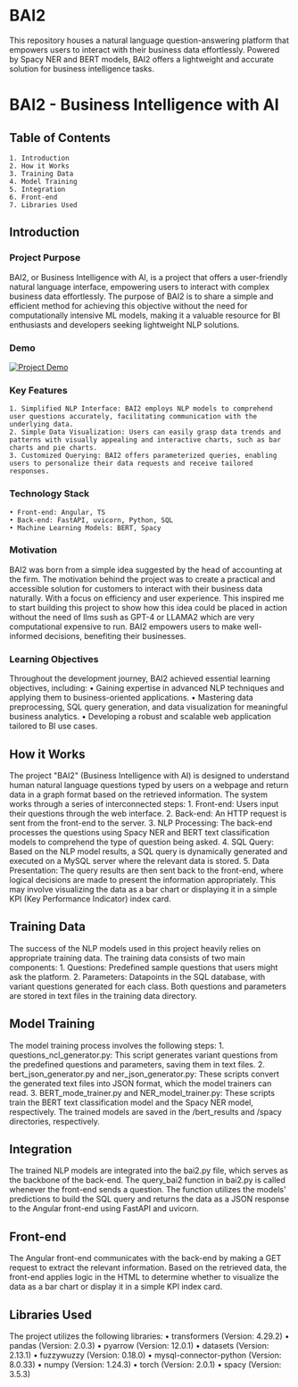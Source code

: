 # BAI2
This repository houses a natural language question-answering platform that empowers users to interact with their business data effortlessly. Powered by Spacy NER and BERT models, BAI2 offers a lightweight and accurate solution for business intelligence tasks.


# BAI2 - Business Intelligence with AI

## Table of Contents
    1. Introduction
    2. How it Works
    3. Training Data
    4. Model Training
    5. Integration
    6. Front-end
    7. Libraries Used

## Introduction

### Project Purpose
BAI2, or Business Intelligence with AI, is a project that offers a user-friendly natural language interface, empowering users to interact with complex business data effortlessly. The purpose of BAI2 is to share a simple and efficient method for achieving this objective without the need for computationally intensive ML models, making it a valuable resource for BI enthusiasts and developers seeking lightweight NLP solutions.
### Demo
[![Project Demo](https://img.youtube.com/vi/edYzUs9ihd8/0.jpg)](https://www.youtube.com/watch?v=edYzUs9ihd8)
### Key Features
    1. Simplified NLP Interface: BAI2 employs NLP models to comprehend user questions accurately, facilitating communication with the underlying data.
    2. Simple Data Visualization: Users can easily grasp data trends and patterns with visually appealing and interactive charts, such as bar charts and pie charts.
    3. Customized Querying: BAI2 offers parameterized queries, enabling users to personalize their data requests and receive tailored responses.
### Technology Stack
    • Front-end: Angular, TS
    • Back-end: FastAPI, uvicorn, Python, SQL
    • Machine Learning Models: BERT, Spacy
### Motivation
BAI2 was born from a simple idea suggested by the head of accounting at the firm. The motivation behind the project was to create a practical and accessible solution for customers to interact with their business data naturally. With a focus on efficiency and user experience. This inspired me to start building this project to show how this idea could be placed in action without the need of llms sush as GPT-4 or LLAMA2 which are very computational expensive to run. BAI2 empowers users to make well-informed decisions, benefiting their businesses.
### Learning Objectives
Throughout the development journey, BAI2 achieved essential learning objectives, including:
    • Gaining expertise in advanced NLP techniques and applying them to business-oriented applications.
    • Mastering data preprocessing, SQL query generation, and data visualization for meaningful business analytics.
    • Developing a robust and scalable web application tailored to BI use cases.

## How it Works
The project "BAI2" (Business Intelligence with AI) is designed to understand human natural language questions typed by users on a webpage and return data in a graph format based on the retrieved information. The system works through a series of interconnected steps:
    1. Front-end: Users input their questions through the web interface.
    2. Back-end: An HTTP request is sent from the front-end to the server.
    3. NLP Processing: The back-end processes the questions using Spacy NER and BERT text classification models to comprehend the type of question being asked.
    4. SQL Query: Based on the NLP model results, a SQL query is dynamically generated and executed on a MySQL server where the relevant data is stored.
    5. Data Presentation: The query results are then sent back to the front-end, where logical decisions are made to present the information appropriately. This may involve visualizing the data as a bar chart or displaying it in a simple KPI (Key Performance Indicator) index card.
    
## Training Data
The success of the NLP models used in this project heavily relies on appropriate training data. The training data consists of two main components:
    1. Questions: Predefined sample questions that users might ask the platform.
    2. Parameters: Datapoints in the SQL database, with variant questions generated for each class.
Both questions and parameters are stored in text files in the training data directory.

## Model Training
The model training process involves the following steps:
    1. questions_ncl_generator.py: This script generates variant questions from the predefined questions and parameters, saving them in text files.
    2. bert_json_generator.py and ner_json_generator.py: These scripts convert the generated text files into JSON format, which the model trainers can read.
    3. BERT_mode_trainer.py and NER_model_trainer.py: These scripts train the BERT text classification model and the Spacy NER model, respectively. The trained models are saved in the /bert_results and /spacy directories, respectively.
    
## Integration
The trained NLP models are integrated into the bai2.py file, which serves as the backbone of the back-end. The query_bai2 function in bai2.py is called whenever the front-end sends a question. The function utilizes the models' predictions to build the SQL query and returns the data as a JSON response to the Angular front-end using FastAPI and uvicorn.

## Front-end
The Angular front-end communicates with the back-end by making a GET request to extract the relevant information. Based on the retrieved data, the front-end applies logic in the HTML to determine whether to visualize the data as a bar chart or display it in a simple KPI index card.

## Libraries Used
The project utilizes the following libraries:
    • transformers (Version: 4.29.2)
    • pandas (Version: 2.0.3)
    • pyarrow (Version: 12.0.1)
    • datasets (Version: 2.13.1)
    • fuzzywuzzy (Version: 0.18.0)
    • mysql-connector-python (Version: 8.0.33)
    • numpy (Version: 1.24.3)
    • torch (Version: 2.0.1)
    • spacy (Version: 3.5.3)

